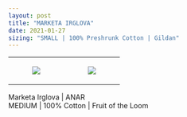 ```yaml
---
layout: post
title: "MARKETA IRGLOVA"
date: 2021-01-27
sizing: "SMALL | 100% Preshrunk Cotton | Gildan"
---
```




<table style="width:100%;"><tr><td style="vertical-align:top;">
      <figure class="tmblr-full" data-orig-height="2048" data-orig-width="1365" data-orig-src="https://concertshirts.netlify.app/shirts/0224/0224-01.jpg"><img src="https://64.media.tumblr.com/642f2b7f65651bee081c128dc2b936c0/575a7b75e7fcd9a8-dc/s540x810/88a76977ba3703a0e71574f8583afe89bf69282f.jpg" data-orig-height="2048" data-orig-width="1365" data-orig-src="https://concertshirts.netlify.app/shirts/0224/0224-01.jpg"/></figure></td>
    <td style="vertical-align:top;">
      <figure class="tmblr-full" data-orig-height="2048" data-orig-width="1365" data-orig-src="https://concertshirts.netlify.app/shirts/0224/0224-02.jpg"><img src="https://64.media.tumblr.com/3a674456a0a182876b633d70ac4e6146/575a7b75e7fcd9a8-c9/s540x810/40f74d64ee5e2b5f858224637f24824610720aef.jpg" data-orig-height="2048" data-orig-width="1365" data-orig-src="https://concertshirts.netlify.app/shirts/0224/0224-02.jpg"/></figure></td>
  </tr></table><p>
  Marketa Irglova | ANAR<br/>MEDIUM | 100% Cotton | Fruit of the Loom
</p>
